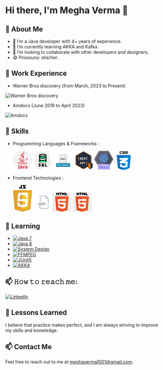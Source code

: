 # Hi there, I'm Megha Verma 👋

## 👀 About Me
- 🔭 I’m a Java developer with 4+ years of experience.
- 🌱 I’m currently learning AKKA and Kafka.
- 💞️ I’m looking to collaborate with other developers and designers.
- 😄 Pronouns: she/her.

## 🏢 Work Experience

- Warner Bros discovery (from March, 2023 to Present)
<img src="https://github.com/Megha1001/Megha1001/assets/35575924/36a55f0c-a0a2-4a93-b3c0-d5b5d57165e6" alt="Warner Bros discovery" width="300">

- Amdocs (June 2019 to April 2023)
<img src="https://github.com/Megha1001/Megha1001/assets/35575924/86a34b15-1ebb-48ce-9fdf-a72cd5e84d12" alt="Amdocs" width="100">


## 🚀 Skills
- Programming Languages & Frameworks :

  <img src="https://github.com/Megha1001/Megha1001/blob/main/readme-resources/java%20(1).png" width="60"> <img src="https://github.com/Megha1001/Megha1001/blob/main/readme-resources/SQL_icon.png" width="60">  <img src="https://github.com/Megha1001/Megha1001/blob/main/readme-resources/soapAPI_icon.png" width="60"> <img src="https://github.com/Megha1001/Megha1001/blob/main/readme-resources/restApi_icon.png" width="60"> <img src="https://github.com/Megha1001/Megha1001/blob/main/readme-resources/react.png" width="60"> <img src="https://github.com/Megha1001/Megha1001/blob/main/readme-resources/CSS_icon.png" width="60"> 

- Frontend Technologies :

    <img src="https://github.com/Megha1001/Megha1001/blob/main/readme-resources/JS_icon.png" width="60"> <img src="https://github.com/Megha1001/Megha1001/blob/main/readme-resources/JSON_icon.png" width="60"><img src="https://github.com/Megha1001/Megha1001/blob/main/readme-resources/HTML_icon.png" width="60"> <img src="https://github.com/Megha1001/Megha1001/blob/main/readme-resources/HTML_icon.png" width="60"> 


## 🔗 Learning
- [![Java 7](https://img.shields.io/badge/Java-7-blue?style=for-the-badge&logo=java&logoColor=white)](https://github.com/Megha1001/Coding_in_java)
- [![Java 8](https://img.shields.io/badge/Java-8-blue?style=for-the-badge&logo=java&logoColor=white)](https://github.com/Megha1001/JAVA-8)
- [![System Design](https://img.shields.io/badge/System_Design-BrainStorming-yellow?style=for-the-badge&logo=data:image/png;base64,iVBORw0KGgoAAAANSUhEUgAAAB4AAAAeCAMAAAAM7l6QAAAABGdBTUEAALGPC/xhBQAAAAFzUkdCAK7OHOkAAABPUExURd////z8/Pm5ubp6enr6+vs7Ozv7+/x8fH19fX29vb39/f4+Pj5+fn6+/r6+vz8/Pz9/f3+/v7////wAAAP///wBZrKgAAAAcSURBVBhXY5hh/vx9Dp+HgAAB7OwZTRpfegAAAABJRU5ErkJggg==)](https://github.com/Megha1001/System-Design)
- [![FFMPEG](https://img.shields.io/badge/FFmpeg-007808.svg?style=for-the-badge&logo=FFmpeg&logoColor=white)](https://github.com/Megha1001/FFmpeg-MediaTranscoding-Streaming/)
- [![JUnit5](https://img.shields.io/badge/JUnit5-blue.svg?style=flat)](https://github.com/Megha1001/JUNIT5)
- [![AKKA](https://img.shields.io/badge/AKKA-blue.svg?style=flat)]([https://github.com/Megha1001/JUNIT5](https://github.com/Megha1001/AKKA))

## 📫 𝙷𝚘𝚠 𝚝𝚘 𝚛𝚎𝚊𝚌𝚑 𝚖𝚎:
[![LinkedIn](https://img.shields.io/badge/linkedin-0A66C2?style=for-the-badge&logo=linkedin&logoColor=white)](https://www.linkedin.com/in/megha-verma-37658315b/)

## 🎉 Lessons Learned
I believe that practice makes perfect, and I am always striving to improve my skills and knowledge.

## 📫 Contact Me
Feel free to reach out to me at meghaverma1001@gmail.com.
